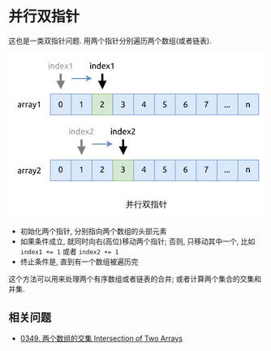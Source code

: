 # 并行双指针

这也是一类双指针问题. 用两个指针分别遍历两个数组(或者链表).

![parallel](assets/parallel.svg)

- 初始化两个指针, 分别指向两个数组的头部元素
- 如果条件成立, 就同时向右(高位)移动两个指针; 否则, 只移动其中一个, 比如 `index1 += 1` 或者 `index2 += 1`
- 终止条件是, 直到有一个数组被遍历完

这个方法可以用来处理两个有序数组或者链表的合并; 或者计算两个集合的交集和并集.

## 相关问题

- [0349. 两个数组的交集 Intersection of Two Arrays](../leetcode/0349.intersection-of-two-arrays/index.md)
